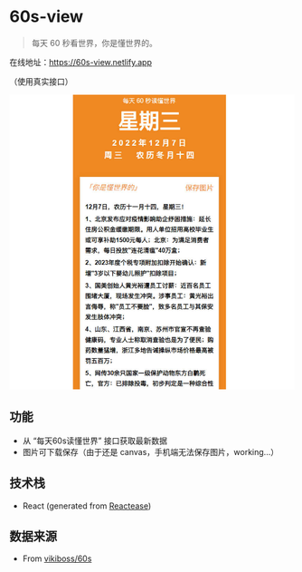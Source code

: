 # 60s-view

> 每天 60 秒看世界，你是懂世界的。

在线地址：https://60s-view.netlify.app

（使用真实接口）

![demo](/.github/img/demo.jpg)

## 功能

- 从 “每天60s读懂世界” 接口获取最新数据
- 图片可下载保存（由于还是 canvas，手机端无法保存图片，working...）

## 技术栈

- React (generated from [Reactease](https://reactease.netlify.app/))

## 数据来源

- From [vikiboss/60s](https://github.com/vikiboss/60s)
